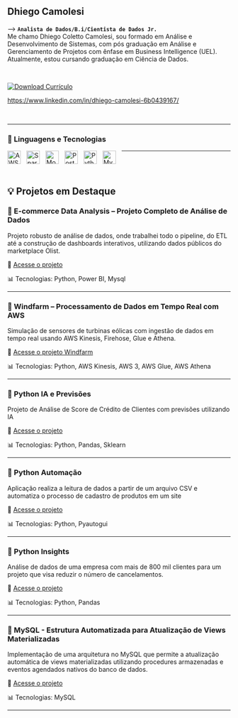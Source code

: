 ## Dhiego Camolesi
-->
**`Analista de Dados/B.i/Cientista de Dados Jr.`**
<br/>
Me chamo Dhiego Coletto Camolesi, sou formado em Análise e Desenvolvimento de Sistemas, com pós graduação em Análise e Gerenciamento de Projetos com ênfase em Business Intelligence (UEL). Atualmente, estou cursando graduação em Ciência de Dados.


<br/>


[![Download Currículo](https://img.shields.io/badge/Download%20Currículo-PDF-blue?style=for-the-badge&logo=adobeacrobatreader)](Dhiego-Camolesi-AnalistaDados-BI.pdf)

https://www.linkedin.com/in/dhiego-camolesi-6b0439167/


<br/>

---

### 🤖 Linguagens e Tecnologias

<img 
    align="left" 
    alt="AWS"
    title="Amazon Web Services" 
    width="30px" 
    style="padding-right: 10px;" 
    src="https://cdn.jsdelivr.net/gh/devicons/devicon@latest/icons/amazonwebservices/amazonwebservices-original-wordmark.svg" 
/>
<img 
    align="left" 
    alt="Spark" 
    title="Spark"
    width="30px" 
    style="padding-right: 10px;" 
    src="https://cdn.jsdelivr.net/gh/devicons/devicon@latest/icons/apachespark/apachespark-original-wordmark.svg" 
/>
<img 
    align="left" 
    alt="MongoDB" 
    title="MongoDB"
    width="30px" 
    style="padding-right: 10px;" 
    src="https://cdn.jsdelivr.net/gh/devicons/devicon@latest/icons/mongodb/mongodb-original-wordmark.svg" 
/>
<img 
    align="left" 
    alt="Postgresql"
    title="Postgresql" 
    width="30px" 
    style="padding-right: 10px;" 
    src="https://cdn.jsdelivr.net/gh/devicons/devicon@latest/icons/postgresql/postgresql-original.svg" 
/>
<img 
    align="left" 
    alt="Python" 
    title="Python"
    width="30px" 
    style="padding-right: 10px;" 
    src="https://cdn.jsdelivr.net/gh/devicons/devicon@latest/icons/python/python-original.svg" 
/>
<img 
    align="left" 
    alt="MySQL" 
    title="MySQL"
    width="30px" 
    style="padding-right: 10px;" 
    src="https://cdn.jsdelivr.net/gh/devicons/devicon@latest/icons/mysql/mysql-original-wordmark.svg" 
/>

---
<br/>
<br/>

## 💡 Projetos em Destaque

### 🔋 E-commerce Data Analysis – Projeto Completo de Análise de Dados

Projeto robusto de análise de dados, onde trabalhei todo o pipeline, do ETL até a construção de dashboards interativos, utilizando dados públicos do marketplace Olist.

🔗 [Acesse o projeto](https://github.com/dhiegocamolesi/dhiegocamolesi/tree/f85441a39520052d73d3d94a9f1006221d849bc9/ecommerce_data_analysis)

📊 Tecnologias: Python, Power BI, Mysql

---

### 🔋 Windfarm – Processamento de Dados em Tempo Real com AWS

Simulação de sensores de turbinas eólicas com ingestão de dados em tempo real usando AWS Kinesis, Firehose, Glue e Athena.

🔗 [Acesse o projeto Windfarm](https://github.com/dhiegocamolesi/dhiegocamolesi/tree/a58e7701789d08ce436124f072d8db0a228ec37b/proj_windfarm)

📊 Tecnologias: Python, AWS Kinesis, AWS 3, AWS Glue, AWS Athena

---


### 🔋 Python IA e Previsões

Projeto de Análise de Score de Crédito de Clientes com previsões utilizando IA

🔗 [Acesse o projeto](https://github.com/dhiegocamolesi/dhiegocamolesi/tree/360f8de2b3b3ba8021919c113cba2c08e99d4135/proj_scorecred_ia)

📊 Tecnologias: Python, Pandas, Sklearn

---


### 🔋 Python Automação

Aplicação realiza a leitura de dados a partir de um arquivo CSV e automatiza o processo de cadastro de produtos em um site

🔗 [Acesse o projeto](https://github.com/dhiegocamolesi/dhiegocamolesi/tree/360f8de2b3b3ba8021919c113cba2c08e99d4135/proj_automacao)

📊 Tecnologias: Python, Pyautogui

---


### 🔋 Python Insights

Análise de dados de uma empresa com mais de 800 mil clientes para um projeto que visa reduzir o número de cancelamentos.

🔗 [Acesse o projeto](https://github.com/dhiegocamolesi/dhiegocamolesi/tree/360f8de2b3b3ba8021919c113cba2c08e99d4135/proj_analisedados)

📊 Tecnologias: Python, Pandas

---


### 🔋 MySQL - Estrutura Automatizada para Atualização de Views Materializadas

Implementação de uma arquitetura no MySQL que permite a atualização automática de views materializadas utilizando procedures armazenadas e eventos agendados nativos do banco de dados.

🔗 [Acesse o projeto](https://github.com/dhiegocamolesi/dhiegocamolesi/tree/1b40c249d3721d300a588820b1451c130529df68/views_materializadas/src)

📊 Tecnologias: MySQL

---







